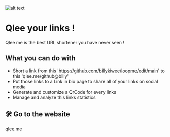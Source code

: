 
![alt text](https://qlee.me/favicon.ico)

# Qlee your links !

Qlee me is the best URL shortener you have never seen !

## What you can do with 

- Short a link from this 'https://github.com/billykiwee/loopme/edit/main' to this 'qlee.me/github@billy'
- Put those links to a Link in bio page to share all of your links on social media 
- Generate and customize a QrCode for every links
- Manage and analyze this links statistics


## 🛠 Go to the website 
qlee.me